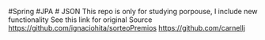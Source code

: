 #Spring #JPA # JSON
This repo is only for studying porpouse, I include new functionality
See this link for original Source
https://github.com/ignaciohita/sorteoPremios
https://github.com/carnellj

